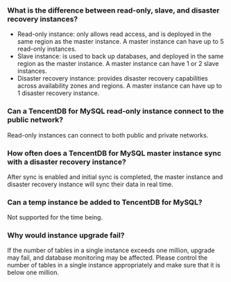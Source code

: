 ### What is the difference between read-only, slave, and disaster recovery instances?
- Read-only instance: only allows read access, and is deployed in the same region as the master instance. A master instance can have up to 5 read-only instances.
- Slave instance: is used to back up databases, and deployed in the same region as the master instance. A master instance can have 1 or 2 slave instances.
- Disaster recovery instance: provides disaster recovery capabilities across availability zones and regions. A master instance can have up to 1 disaster recovery instance.

### Can a TencentDB for MySQL read-only instance connect to the public network?
Read-only instances can connect to both public and private networks.

### How often does a TencentDB for MySQL master instance sync with a disaster recovery instance?
After sync is enabled and initial sync is completed, the master instance and disaster recovery instance will sync their data in real time.

### Can a temp instance be added to TencentDB for MySQL?
Not supported for the time being.

### Why would instance upgrade fail?
If the number of tables in a single instance exceeds one million, upgrade may fail, and database monitoring may be affected. Please control the number of tables in a single instance appropriately and make sure that it is below one million.


